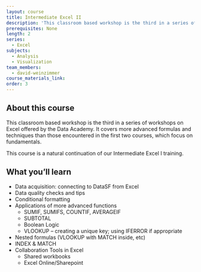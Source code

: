 ```yaml
---
layout: course
title: Intermediate Excel II
description: 'This classroom based workshop is the third in a series of workshops on Excel offered by the Data Academy. It covers more advanced formulas and techniques than those encountered in the first two courses, which focus on fundamentals.'
prerequisites: None
length: 2
series:
  - Excel
subjects:
  - Analysis
  - Visualization
team_members:
  - david-weinzimmer
course_materials_link:
order: 3
---
```



## About this course

This classroom based workshop is the third in a series of workshops on Excel offered by the Data Academy. It covers more advanced formulas and techniques than those encountered in the first two courses, which focus on fundamentals.

This course is a natural continuation of our Intermediate Excel I training.

## What you’ll learn

* Data acquisition: connecting to DataSF from Excel
* Data quality checks and tips
* Conditional formatting
* Applications of more advanced functions
  * SUMIF, SUMIFS, COUNTIF, AVERAGEIF
  * SUBTOTAL
  * Boolean Logic
  * VLOOKUP – creating a unique key; using IFERROR if appropriate
* Nested formulas (VLOOKUP with MATCH inside, etc)
* INDEX & MATCH
* Collaboration Tools in Excel
  * Shared workbooks
  * Excel Online/Sharepoint